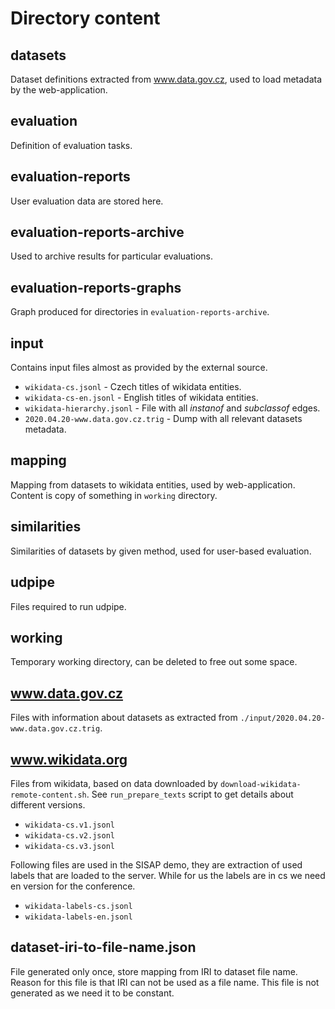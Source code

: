 # Directory content

## datasets
Dataset definitions extracted from www.data.gov.cz, used to load
metadata by the web-application.

## evaluation
Definition of evaluation tasks.

## evaluation-reports
User evaluation data are stored here.

## evaluation-reports-archive
Used to archive results for particular evaluations.

## evaluation-reports-graphs
Graph produced for directories in ```evaluation-reports-archive```.

## input
Contains input files almost as provided by the external source. 
* ```wikidata-cs.jsonl``` - Czech titles of wikidata entities.
* ```wikidata-cs-en.jsonl``` - English titles of wikidata entities.
* ```wikidata-hierarchy.jsonl``` - File with all *instanof* and *subclassof* edges.
* ```2020.04.20-www.data.gov.cz.trig``` - Dump with all relevant datasets metadata.

## mapping
Mapping from datasets to wikidata entities, used by web-application.
Content is copy of something in ```working``` directory.

## similarities
Similarities of datasets by given method, used for user-based evaluation.

## udpipe
Files required to run udpipe.

## working
Temporary working directory, can be deleted to free out some space.

## www.data.gov.cz
Files with information about datasets as extracted from 
```./input/2020.04.20-www.data.gov.cz.trig```.

## www.wikidata.org
Files from wikidata, based on data downloaded by ```download-wikidata-remote-content.sh```.
See ```run_prepare_texts``` script to get details about different
versions.
* ```wikidata-cs.v1.jsonl```
* ```wikidata-cs.v2.jsonl```
* ```wikidata-cs.v3.jsonl```

Following files are used in the SISAP demo, they are extraction of used
labels that are loaded to the server. While for us the labels are in cs
we need en version for the conference.
* ```wikidata-labels-cs.jsonl```
* ```wikidata-labels-en.jsonl```

## dataset-iri-to-file-name.json
File generated only once, store mapping from IRI to dataset file name.
Reason for this file is that IRI can not be used as a file name.  This
file is not generated as we need it to be constant.
